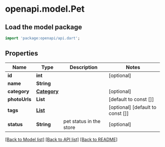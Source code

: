 # openapi.model.Pet

## Load the model package
```dart
import 'package:openapi/api.dart';
```

## Properties
Name | Type | Description | Notes
------------ | ------------- | ------------- | -------------
**id** | **int** |  | [optional] 
**name** | **String** |  | 
**category** | [**Category**](Category.md) |  | [optional] 
**photoUrls** | **List<String>** |  | [default to const []]
**tags** | [**List<Tag>**](Tag.md) |  | [optional] [default to const []]
**status** | **String** | pet status in the store | [optional] 

[[Back to Model list]](../README.md#documentation-for-models) [[Back to API list]](../README.md#documentation-for-api-endpoints) [[Back to README]](../README.md)


